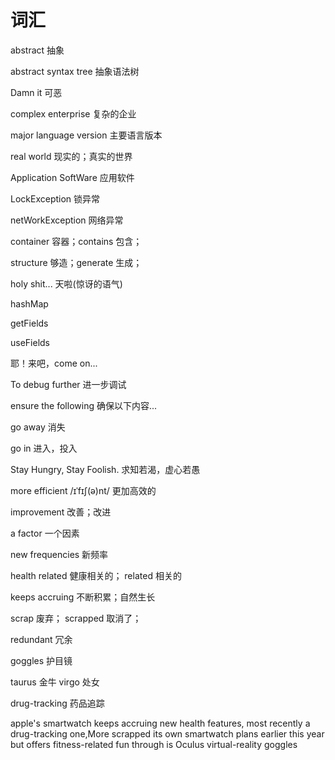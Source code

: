 # 词汇

abstract 抽象

abstract syntax tree 抽象语法树

Damn it 可恶

complex enterprise 复杂的企业

major language version 主要语言版本

real world 现实的；真实的世界

Application SoftWare 应用软件

LockException 锁异常

netWorkException 网络异常

container 容器；contains 包含；

structure 够造；generate 生成；

holy shit... 天啦(惊讶的语气)

hashMap

getFields

useFields

耶！来吧，come on...

To debug further 进一步调试

ensure the following 确保以下内容...

go away 消失

go in 进入，投入

Stay Hungry, Stay Foolish. 求知若渴，虚心若愚

more efficient /ɪˈfɪʃ(ə)nt/ 更加高效的

improvement 改善；改进

a factor 一个因素

new frequencies 新频率

health related 健康相关的； related 相关的

keeps accruing 不断积累；自然生长

scrap 废弃； scrapped 取消了；

redundant 冗余

goggles 护目镜

taurus 金牛 virgo 处女

drug-tracking 药品追踪

apple's smartwatch keeps accruing new health features, most recently a drug-tracking one,More scrapped its own smartwatch plans earlier this year but offers fitness-related fun through is
Oculus virtual-reality goggles

